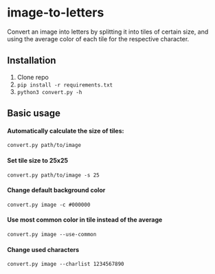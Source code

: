 
# image-to-letters

Convert an image into letters by splitting it into tiles of certain size,
and using the average color of each tile for the respective character.

## Installation

1. Clone repo
2. `pip install -r requirements.txt`
3. `python3 convert.py -h`

## Basic usage

#### Automatically calculate the size of tiles:
`convert.py path/to/image`

#### Set tile size to 25x25
`convert.py path/to/image -s 25`

#### Change default background color
`convert.py image -c #000000`

#### Use most common color in tile instead of the average
`convert.py image --use-common`

#### Change used characters
`convert.py image --charlist 1234567890`
